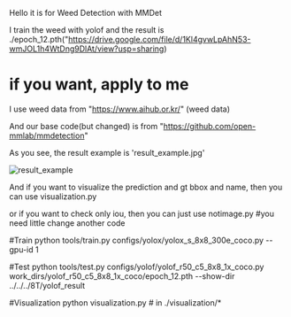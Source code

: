 Hello it is for Weed Detection with MMDet

I train the weed with yolof and the result is ./epoch_12.pth("https://drive.google.com/file/d/1Kl4gvwLpAhN53-wmJOL1h4WtDng9DlAt/view?usp=sharing)
# if you want, apply to me


I use weed data from "https://www.aihub.or.kr/" (weed data)

And our base code(but changed) is from "https://github.com/open-mmlab/mmdetection"

As you see, the result example is 'result_example.jpg'

![result_example](https://user-images.githubusercontent.com/117714660/200505740-64291ff4-81db-44a1-abba-0ec926fe3925.jpg)

And if you want to visualize the prediction and gt bbox and name, then you can use visualization.py 

or if you want to check only iou, then you can just use notimage.py
#you need little change another code 


#Train
python tools/train.py configs/yolox/yolox_s_8x8_300e_coco.py --gpu-id 1




#Test
python tools/test.py configs/yolof/yolof_r50_c5_8x8_1x_coco.py work_dirs/yolof_r50_c5_8x8_1x_coco/epoch_12.pth --show-dir ../../../8T/yolof_result



#Visualization
python visualization.py # in ./visualization/*

